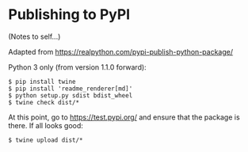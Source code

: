 # Publishing to PyPI

(Notes to self...)

Adapted from <https://realpython.com/pypi-publish-python-package/>

Python 3 only (from version 1.1.0 forward):

```
$ pip install twine
$ pip install 'readme_renderer[md]'
$ python setup.py sdist bdist_wheel
$ twine check dist/*
```

At this point, go to <https://test.pypi.org/> and ensure that the package
is there. If all looks good:

```
$ twine upload dist/*
```
